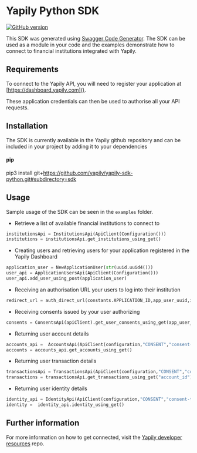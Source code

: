 # Yapily Python SDK
[![GitHub version](https://d25lcipzij17d.cloudfront.net/badge.svg?id=gh&type=6&v=0.0.96&x2=0)](http://badge.fury.io/gh/boennemann%2Fbadges)

This SDK was generated using [Swagger Code Generator](https://github.com/swagger-api/swagger-codegen). The SDK can be used as a module in your code and the examples demonstrate how to connect
to financial institutions integrated with Yapily.

## Requirements

To connect to the Yapily API, you will need to register your 
application at [https://dashboard.yapily.com]().

These application credentials can then be used to authorise all
your API requests.

## Installation

The SDK is currently available in the Yapily github repository and 
can be included in your project 
by adding it to your dependencies

#### pip

pip3 install git+https://github.com/yapily/yapily-sdk-python.git#subdirectory=sdk

## Usage

Sample usage of the SDK can be seen in the `examples` folder.

- Retrieve a list of available financial institutions to connect to

```python
institutionsApi = InstitutionsApi(ApiClient(Configuration()))
institutions = institutionsApi.get_institutions_using_get()
```

- Creating users and retrieving users for your application registered in the Yapily Dashboard
```python
application_user = NewApplicationUser(str(uuid.uuid4()))
user_api = ApplicationUsersApi(ApiClient(Configuration()))
user_api.add_user_using_post(application_user)
```

- Receiving an authorisation URL your users to log into their institution

```python
redirect_url = auth_direct_url(constants.APPLICATION_ID,app_user_uuid,institution_id,constants.CALLBACK_URL,"account")
```

- Receiving consents issued by your user authorizing
```python
consents = ConsentsApi(apiClient).get_user_consents_using_get(app_user_uuid)
```
 
- Returning user account details

```python
accounts_api =  AccountsApi(ApiClient(configuration,"CONSENT","consent-token"))
accounts = accounts_api.get_accounts_using_get()
```

- Returning user transaction details

```python
transactionsApi = TransactionsApi(ApiClient(configuration,"CONSENT","consent-token"))
transactions = transactionsApi.get_transactions_using_get("account_id")
```

- Returning user identity details
```python
identity_api = IdentityApi(ApiClient(configuration,"CONSENT","consent-token"))
identity =  identity_api.identity_using_get()
```

## Further information

For more information on how to get connected, visit the
[Yapily developer resources](https://github.com/yapily/developer-resources) repo.
